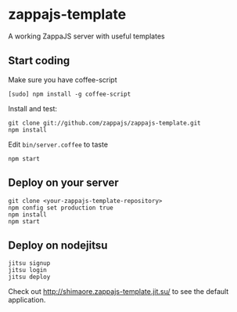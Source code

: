 zappajs-template
================

A working ZappaJS server with useful templates

Start coding
------------

Make sure you have coffee-script

    [sudo] npm install -g coffee-script

Install and test:

    git clone git://github.com/zappajs/zappajs-template.git
    npm install

Edit `bin/server.coffee` to taste

    npm start

Deploy on your server
---------------------

    git clone <your-zappajs-template-repository>
    npm config set production true
    npm install
    npm start

Deploy on nodejitsu
-------------------

    jitsu signup
    jitsu login
    jitsu deploy

Check out http://shimaore.zappajs-template.jit.su/ to see the default application.